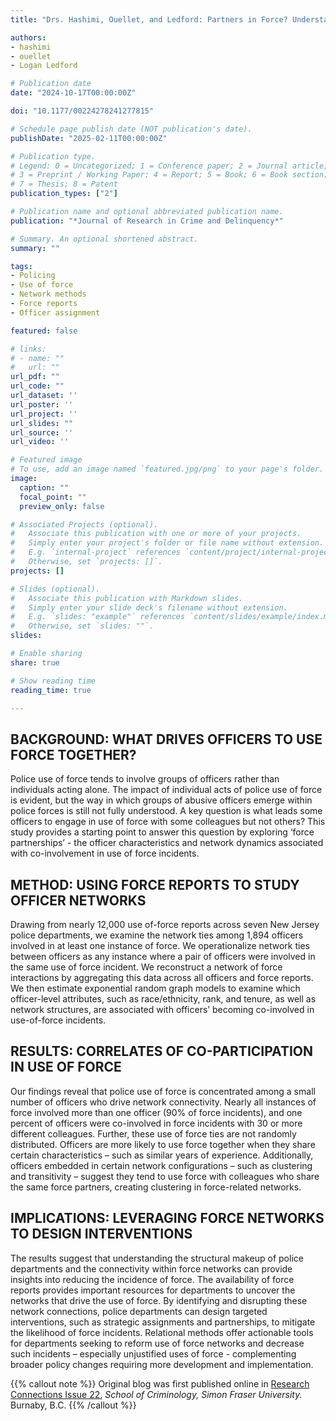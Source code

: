 ```yaml
---
title: "Drs. Hashimi, Ouellet, and Ledford: Partners in Force? Understanding Police use of Force from a Network Perspective"

authors:
- hashimi
- ouellet
- Logan Ledford

# Publication date
date: "2024-10-17T00:00:00Z"

doi: "10.1177/00224278241277815"

# Schedule page publish date (NOT publication's date).
publishDate: "2025-02-11T00:00:00Z"

# Publication type.
# Legend: 0 = Uncategorized; 1 = Conference paper; 2 = Journal article;
# 3 = Preprint / Working Paper; 4 = Report; 5 = Book; 6 = Book section;
# 7 = Thesis; 8 = Patent
publication_types: ["2"]

# Publication name and optional abbreviated publication name.
publication: "*Journal of Research in Crime and Delinquency*"

# Summary. An optional shortened abstract.
summary: ""

tags:
- Policing
- Use of force
- Network methods
- Force reports
- Officer assignment

featured: false

# links:
# - name: ""
#   url: ""
url_pdf: ""
url_code: ""
url_dataset: ''
url_poster: ''
url_project: ''
url_slides: ""
url_source: ''
url_video: ''

# Featured image
# To use, add an image named `featured.jpg/png` to your page's folder. 
image: 
  caption: ""
  focal_point: ""
  preview_only: false

# Associated Projects (optional).
#   Associate this publication with one or more of your projects.
#   Simply enter your project's folder or file name without extension.
#   E.g. `internal-project` references `content/project/internal-project/index.md`.
#   Otherwise, set `projects: []`.
projects: []

# Slides (optional).
#   Associate this publication with Markdown slides.
#   Simply enter your slide deck's filename without extension.
#   E.g. `slides: "example"` references `content/slides/example/index.md`.
#   Otherwise, set `slides: ""`.
slides:

# Enable sharing
share: true

# Show reading time
reading_time: true

---
```


## BACKGROUND: WHAT DRIVES OFFICERS TO USE FORCE TOGETHER?

Police use of force tends to involve groups of officers rather than individuals acting alone. The impact of individual acts of police use of force is evident, but the way in which groups of abusive officers emerge within police forces is still not fully understood. A key question is what leads some officers to engage in use of force with some colleagues but not others? This study provides a starting point to answer this question by exploring ‘force partnerships’ - the officer characteristics and network dynamics associated with co-involvement in use of force incidents.

## METHOD: USING FORCE REPORTS TO STUDY OFFICER NETWORKS

Drawing from nearly 12,000 use of-force reports across seven New Jersey police departments, we examine the network ties among 1,894 officers involved in at least one instance of force. We operationalize network ties between officers as any instance where a pair of officers were involved in the same use of force incident. We reconstruct a network of force interactions by aggregating this data across all officers and force reports. We then estimate exponential random graph models to examine which officer-level attributes, such as race/ethnicity, rank, and tenure, as well as network structures, are associated with officers’ becoming co-involved in use-of-force incidents.

## RESULTS: CORRELATES OF CO-PARTICIPATION IN USE OF FORCE

Our findings reveal that police use of force is concentrated among a small number of officers who drive network connectivity. Nearly all instances of force involved more than one officer (90% of force incidents), and one percent of officers were co-involved in force incidents with 30 or more different colleagues. Further, these use of force ties are not randomly distributed. Officers are more likely to use force together when they share certain characteristics – such as similar years of experience. Additionally, officers embedded in certain network configurations – such as clustering and transitivity – suggest they tend to use force with colleagues who share the same force partners, creating clustering in force-related networks.

## IMPLICATIONS: LEVERAGING FORCE NETWORKS TO DESIGN INTERVENTIONS

The results suggest that understanding the structural makeup of police departments and the connectivity within force networks can provide insights into reducing the incidence of force. The availability of force reports provides important resources for departments to uncover the networks that drive the use of force. By identifying and disrupting these network connections, police departments can design targeted interventions, such as strategic assignments and partnerships, to mitigate the likelihood of force incidents. Relational methods offer actionable tools for departments seeking to reform use of force networks and decrease such incidents – especially unjustified uses of force - complementing broader policy changes requiring more development and implementation. 

{{% callout note %}}
Original blog was first published online in [Research Connections Issue 22](https://www.sfu.ca/content/dam/sfu/criminology/Documents/ResearchConnectionsArchive/20241029_Research_Connections_Ed22_Final.pdf), *School of Criminology, Simon Fraser University.* Burnaby, B.C.
{{% /callout %}}